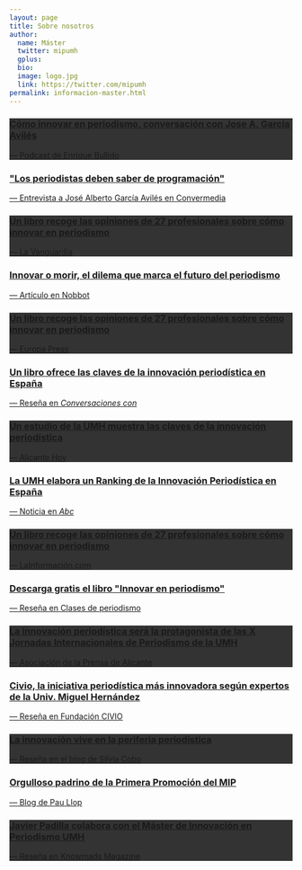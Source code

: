```yaml
---
layout: page
title: Sobre nosotros
author:
  name: Máster
  twitter: mipumh
  gplus:  
  bio: 
  image: logo.jpg
  link: https://twitter.com/mipumh
permalink: informacion-master.html
---
```

<div class="card card-inverse" style="background-color: #333; border-color: #333;">
  <a href="http://enriquebullido.com/como-innovar-en-periodismo-entrevista-a-jose-a-garcia-aviles/" target="_blank" style="hover: 15px;">
    <div class="card-block">
    <h3 class="card-title">Cómo innovar en periodismo, conversación con Jose A. García Avilés
</h3>
    <p class="card-text">— Podcast de Enrique Bullido</p>
    </div>
  </a>
</div>

<div class="card">
  <a href="http://convermedia.pe/2016/11/17/entrevista-los-periodistas-deben-saber-de-programacion/" target="_blank" style="hover: 15px;">
    <div class="card-block">
    <h3 class="card-title">"Los periodistas deben saber de programación"</h3>
    <p class="card-text">— Entrevista a José Alberto García Avilés en Convermedia</p>
    </div>
  </a>
</div>

<div class="card card-inverse" style="background-color: #333; border-color: #333;">
  <a href="http://www.lavanguardia.com/vida/20161029/411424569226/un-libro-recoge-las-opiniones-de-27-profesionales-sobre-como-innovar-en-periodismo.html" target="_blank" style="hover: 15px;">
    <div class="card-block">
    <h3 class="card-title">Un libro recoge las opiniones de 27 profesionales sobre cómo innovar en periodismo</h3>
    <p class="card-text">— La Vanguardia</p>
    </div>
  </a>
</div>

<div class="card">
  <a href="http://www.nobbot.com/media/periodismo-innovacion/" target="_blank" style="hover: 15px;">
    <div class="card-block">
    <h3 class="card-title">Innovar o morir, el dilema que marca el futuro del periodismo</h3>
    <p class="card-text">— Artículo en Nobbot</p>
    </div>
  </a>
</div>

<div class="card card-inverse" style="background-color: #333; border-color: #333;">
  <a href="http://www.europapress.es/nacional/noticia-libro-recoge-opiniones-27-profesionales-innovar-periodismo-20161029121608.html" target="_blank" style="hover: 15px;">
    <div class="card-block">
    <h3 class="card-title">Un libro recoge las opiniones de 27 profesionales sobre cómo innovar en periodismo</h3>
    <p class="card-text">— Europa Press</p>
    </div>
  </a>
</div>

<div class="card">
  <a href="http://conversacionescon.es/libro-como-innovar-periodismo/" target="_blank" style="hover: 15px;">
    <div class="card-block">
    <h3 class="card-title">Un libro ofrece las claves de la innovación periodística en España</h3>
    <p class="card-text">— Reseña en <i>Conversaciones con</i></p>
    </div>
  </a>
</div>

<div class="card card-inverse" style="background-color: #333; border-color: #333;">
  <a href="http://alicantehoy.es/2016/10/27/estudio-la-umh-muestra-las-claves-la-innovacion-periodistica/" target="_blank" style="hover: 15px;">
    <div class="card-block">
    <h3 class="card-title">Un estudio de la UMH muestra las claves de la innovación periodística</h3>
    <p class="card-text">— Alicante Hoy</p>
    </div>
  </a>
</div>

<div class="card">
  <a href="http://www.abc.es/local-alicante/20141204/abci-innovacion-periodistica-201412041709.html" target="_blank" style="hover: 15px;">
    <div class="card-block">
    <h3 class="card-title">La UMH elabora un Ranking de la Innovación Periodística en España</h3>
    <p class="card-text">— Noticia en <i>Abc</i></p>
    </div>
  </a>
</div>

<div class="card card-inverse" style="background-color: #333; border-color: #333;">
  <a href="http://www.lainformacion.com/economia-negocios-y-finanzas/medios-de-difusion/periodicos-y-revistas/recoge-opiniones-profesionales-innovar-periodismo_0_967103557.html" target="_blank" style="hover: 15px;">
    <div class="card-block">
    <h3 class="card-title">Un libro recoge las opiniones de 27 profesionales sobre cómo innovar en periodismo</h3>
    <p class="card-text">— LaInformación.com</p>
    </div>
  </a>
</div>

<div class="card">
  <a href="http://www.abc.es/local-alicante/20141204/abci-innovacion-periodistica-201412041709.html" target="_blank" style="hover: 15px;">
    <div class="card-block">
    <h3 class="card-title">Descarga gratis el libro "Innovar en periodismo"</h3>
    <p class="card-text">— Reseña en Clases de periodismo</p>
    </div>
  </a>
</div>

<div class="card card-inverse" style="background-color: #333; border-color: #333;">
  <a href="http://asociacionprensaalicante.es/index.php/noticias-apa/301-la-innovacion-periodistica-sera-la-protagonista-de-las-decimas-jornadas-internacionales-de-periodismo-de-la-umh" target="_blank" style="hover: 15px;">
    <div class="card-block">
    <h3 class="card-title">La innovación periodística será la protagonista de las X Jornadas Internacionales de Periodismo de la UMH</h3>
    <p class="card-text">— Asociación de la Prensa de Alicante</p>
    </div>
  </a>
</div>

<div class="card">
  <a href="http://silviacobo.com/la-innovacion-vive-en-la-periferia-periodistica/" target="_blank" style="hover: 15px;">
    <div class="card-block">
    <h3 class="card-title">Civio, la iniciativa periodística más innovadora según expertos de la Univ. Miguel Hernández</h3>
    <p class="card-text">— Reseña en Fundación CIVIO</p>
    </div>
  </a>
</div>

<div class="card card-inverse" style="background-color: #333; border-color: #333;">
  <a href="http://asociacionprensaalicante.es/index.php/noticias-apa/301-la-innovacion-periodistica-sera-la-protagonista-de-las-decimas-jornadas-internacionales-de-periodismo-de-la-umh" target="_blank" style="hover: 15px;">
    <div class="card-block">
    <h3 class="card-title">La innovación vive en la periferia periodística
</h3>
    <p class="card-text">— Reseña en el blog de Silvia Cobo</p>
    </div>
  </a>
</div>

<div class="card">
  <a href="http://www.paullop.es/2014/10/21/orgulloso-padrino-de-la-promocion-del-mip/" target="_blank" style="hover: 15px;">
    <div class="card-block">
    <h3 class="card-title">Orgulloso padrino de la Primera Promoción del MIP</h3>
    <p class="card-text">— Blog de Pau Llop</p>
    </div>
  </a>
</div>

<div class="card card-inverse" style="background-color: #333; border-color: #333;">
  <a href=" http://knowmadsmagazine.com/knowmads/javier-padilla-innovacion-periodismo-4183" target="_blank" style="hover: 15px;">
    <div class="card-block">
    <h3 class="card-title">Javier Padilla colabora con el Máster de Innovación en Periodismo UMH
</h3>
    <p class="card-text">— Reseña en Knowmads Magazine</p>
    </div>
  </a>
</div>